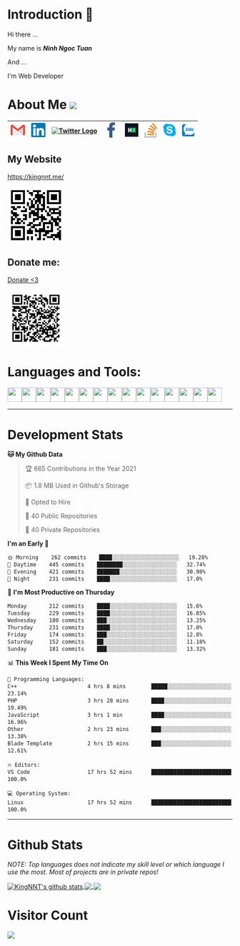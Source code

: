 # Introduction 👋
Hi there ...

My name is ***Ninh Ngoc Tuan***

And ...

I'm Web Developer
# About Me <img src="https://github.com/TheDudeThatCode/TheDudeThatCode/blob/master/Assets/Handshake.gif" height="32px">

| [<img src="https://github.com/KingNNT/KingNNT/blob/master/Assets/Contact-Icon/Gmail.svg" alt="Gmail logo" height="32">](mailto:Dev.KingNNT@gmail.com) | [<img src="https://github.com/KingNNT/KingNNT/blob/master/Assets/Contact-Icon/Linkedin.svg" alt="Linkedin Logo" width="32">](https://in.linkedin.com/in/kingnnt) | [<img src="https://github.com/TheDudeThatCode/TheDudeThatCode/blob/master/Assets/Twitter.svg" alt="Twitter Logo" width="32">](https://twitter.com/King_NNT) | [<img src="https://github.com/KingNNT/KingNNT/blob/master/Assets/Contact-Icon/facebook.svg" alt="Facebook logo" width="34">](https://facebook.com/Kinggg.NNT) | [<img src="https://github.com/KingNNT/KingNNT/blob/master/Assets/Contact-Icon/HackerRank.svg" alt="HackerRank Logo" width="30">](https://www.hackerrank.com/Dev_KingNNT) | [<img src="https://github.com/KingNNT/KingNNT/blob/master/Assets/Contact-Icon/stackoverflow.svg" alt="Stackoverflow Logo" width="28">](https://stackoverflow.com/users/12560659/king-nnt) | [<img src="https://github.com/KingNNT/KingNNT/blob/master/Assets/Contact-Icon/skype.svg" alt="Skype Logo" width="28">](https://join.skype.com/invite/eqRpzcC8cGsf) | [<img src="https://github.com/KingNNT/KingNNT/blob/master/Assets/Contact-Icon/zalo.svg" alt="Zalo Logo" width="28">](https://zalo.me/kingnnt) | 
|:---:|:---:|:---:|:---:|:---:|:---:|:---:|:---:|

## My Website
<a href="https://kingnnt.me/">https://kingnnt.me/</a>

<img align='center' height='128' width="128" src="https://github.com/KingNNT/KingNNT/blob/master/Assets/QRCode/QRCode_MyProfile.svg" />

## Donate me:
<a href="https://github.com/KingNNT/KingNNT/blob/master/Donate.md">Donate <3</a>

<img align='center' height='128' width="128" src="https://github.com/KingNNT/KingNNT/blob/master/Assets/QRCode/QRCode_DonateLink.svg" />

# Languages and Tools:
<img align='left' height="32" width="32" src="https://cdn.jsdelivr.net/npm/simple-icons@v3/icons/visualstudio.svg" />
<img align='left' height="32" width="32" src="https://cdn.jsdelivr.net/npm/simple-icons@v3/icons/sublimetext.svg" />
<img align='left' height="32" width="32" src="https://cdn.jsdelivr.net/npm/simple-icons@v3/icons/visualstudiocode.svg" />
<img align='left' height="32" width="32" src="https://cdn.jsdelivr.net/npm/simple-icons@v3/icons/jetbrains.svg" />

<img align='left' height="32" width="32" src="https://cdn.jsdelivr.net/npm/simple-icons@v3/icons/html5.svg" />
<img align='left' height="32" width="32" src="https://cdn.jsdelivr.net/npm/simple-icons@v3/icons/css3.svg" />
<img align='left' height="32" width="32" src="https://cdn.jsdelivr.net/npm/simple-icons@3.5.0/icons/bootstrap.svg" />

<img align='left' height="32" width="32" src="https://cdn.jsdelivr.net/npm/simple-icons@v3/icons/javascript.svg" />

<img align='left' height="32" width="32" src="https://cdn.jsdelivr.net/npm/simple-icons@v3/icons/php.svg" />
<img align='left' height="32" width="32" src="https://cdn.jsdelivr.net/npm/simple-icons@v3/icons/laravel.svg" />
<img align='left' height="32" width="32" src="https://cdn.jsdelivr.net/npm/simple-icons@3.5.0/icons/java.svg" />

<img align='left' height="32" width="32" src="https://cdn.jsdelivr.net/npm/simple-icons@v3/icons/mysql.svg" />
<img align='left' height="32" width="32" src="https://cdn.jsdelivr.net/npm/simple-icons@3.5.0/icons/microsoftsqlserver.svg" />
<img align='left' height="32" width="32" src="https://cdn.jsdelivr.net/npm/simple-icons@v3/icons/mongodb.svg" />
<img align='left' height="32" width="32" src="https://cdn.jsdelivr.net/npm/simple-icons@v3/icons/sqlite.svg" />

<br>
<br>

---

# Development Stats
<!--START_SECTION:waka-->
**🐱 My Github Data** 

> 🏆 665 Contributions in the Year 2021
 > 
> 📦 1.8 MB Used in Github's Storage 
 > 
> 💼 Opted to Hire
 > 
> 📜 40 Public Repositories 
 > 
> 🔑 40 Private Repositories  
 > 
**I'm an Early 🐤** 

```text
🌞 Morning    262 commits    ████░░░░░░░░░░░░░░░░░░░░░   19.28% 
🌆 Daytime    445 commits    ████████░░░░░░░░░░░░░░░░░   32.74% 
🌃 Evening    421 commits    ███████░░░░░░░░░░░░░░░░░░   30.98% 
🌙 Night      231 commits    ████░░░░░░░░░░░░░░░░░░░░░   17.0%

```
📅 **I'm Most Productive on Thursday** 

```text
Monday       212 commits    ████░░░░░░░░░░░░░░░░░░░░░   15.6% 
Tuesday      229 commits    ████░░░░░░░░░░░░░░░░░░░░░   16.85% 
Wednesday    180 commits    ███░░░░░░░░░░░░░░░░░░░░░░   13.25% 
Thursday     231 commits    ████░░░░░░░░░░░░░░░░░░░░░   17.0% 
Friday       174 commits    ███░░░░░░░░░░░░░░░░░░░░░░   12.8% 
Saturday     152 commits    ██░░░░░░░░░░░░░░░░░░░░░░░   11.18% 
Sunday       181 commits    ███░░░░░░░░░░░░░░░░░░░░░░   13.32%

```


📊 **This Week I Spent My Time On** 

```text
💬 Programming Languages: 
C++                      4 hrs 8 mins        █████░░░░░░░░░░░░░░░░░░░░   23.14% 
PHP                      3 hrs 28 mins       ████░░░░░░░░░░░░░░░░░░░░░   19.49% 
JavaScript               3 hrs 1 min         ████░░░░░░░░░░░░░░░░░░░░░   16.96% 
Other                    2 hrs 23 mins       ███░░░░░░░░░░░░░░░░░░░░░░   13.38% 
Blade Template           2 hrs 15 mins       ███░░░░░░░░░░░░░░░░░░░░░░   12.61%

🔥 Editors: 
VS Code                  17 hrs 52 mins      █████████████████████████   100.0%

💻 Operating System: 
Linux                    17 hrs 52 mins      █████████████████████████   100.0%

```


<!--END_SECTION:waka-->

---

# Github Stats

*NOTE: Top languages does not indicate my skill level or which language I use the most. Most of projects are in private repos!*

<a href="https://github.com/KingNNT">
  <img align="center" src="https://github-readme-stats.vercel.app/api?username=KingNNT&show_icons=true&theme=gruvbox&count_private=true" alt="KingNNT's github stats" />
</a>

<a href="https://github.com/KingNNT">
  <img align="center" src="https://github-readme-stats.vercel.app/api/top-langs/?username=KingNNT&layout=compact&theme=gruvbox&count_private=true&how_icons=true" />
</a>

<a href="https://github.com/KingNNT">
  <img align="center" src="https://github-readme-stats.vercel.app/api/pin/?username=KingNNT&repo=MS-Tools&theme=gruvbox" />
</a>

# Visitor Count
<img src="https://profile-counter.glitch.me/KingNNT/count.svg" />
